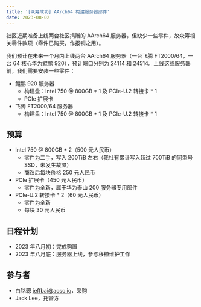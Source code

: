```yaml
---
title: '[众筹成功] AArch64 构建服务器部件'
date: 2023-08-02
---
```


社区近期准备上线两台社区捐赠的 AArch64 服务器，但缺少一些零件，故众筹相关零件款项（零件已购买，作报销之用）。

我们预计在未来一个月内上线两台 AArch64 服务器（一台飞腾 FT2000/64，一台 64 核心华为鲲鹏 920），预计端口分别为 24114 和 24514。上线这些服务器前，我们需要安装一些零件：

- 鲲鹏 920 服务器
  - 构建盘：Intel 750 @ 800GB * 1 及 PCIe-U.2 转接卡 * 1
  - PCIe 扩展卡
- 飞腾 FT2000/64 服务器
  - 构建盘：Intel 750 @ 800GB * 1 及 PCIe-U.2 转接卡 * 1

## 预算

+ Intel 750 @ 800GB * 2（500 元人民币）
  - 零件为二手，写入 200TiB 左右（我社有累计写入超过 700TiB 的同型号 SSD，未发生故障）
  - 商议后每块价格 250 元人民币
+ PCIe 扩展卡（450 元人民币）
  - 零件为全新，属于华为泰山 200 服务器专用部件
+ PCIe-U.2 转接卡 * 2（60 元人民币）
  - 零件为全新
  - 每块 30 元人民币

## 日程计划

- 2023 年八月初：完成购置
- 2023 年八月底：服务器上线，参与移植维护工作

## 参与者

- 白铭骢 <jeffbai@aosc.io>，采购
- Jack Lee，托管方
